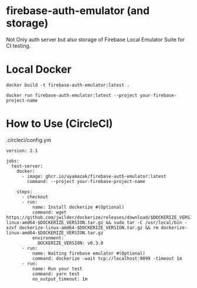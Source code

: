 # firebase-auth-emulator (and storage)
Not Only auth server but also storage of Firebase Local Emulator Suite for CI testing.

# Local Docker
```
docker build -t firebase-auth-emulator:latest .

docker run firebase-auth-emulator:latest --project your-firebase-project-name
```
# How to Use (CircleCI)

.circleci/config.ym
```
version: 2.1

jobs:
  test-server:
    docker:
      - image: ghcr.io/uyamazak/firebase-auth-emulator:latest
        command: --project your-firebase-project-name

    steps:
      - checkout
      - run:
          name: Install dockerize #(Optional)
          command: wget https://github.com/jwilder/dockerize/releases/download/$DOCKERIZE_VERSION/dockerize-linux-amd64-$DOCKERIZE_VERSION.tar.gz && sudo tar -C /usr/local/bin -xzvf dockerize-linux-amd64-$DOCKERIZE_VERSION.tar.gz && rm dockerize-linux-amd64-$DOCKERIZE_VERSION.tar.gz
          environment:
            DOCKERIZE_VERSION: v0.3.0
      - run:
          name: Waiting firebase emulator #(Optional)
          command: dockerize -wait tcp://localhost:9099 -timeout 1m
      - run:
          name: Run your test
          command: yarn test
          no_output_timeout: 1m
```
